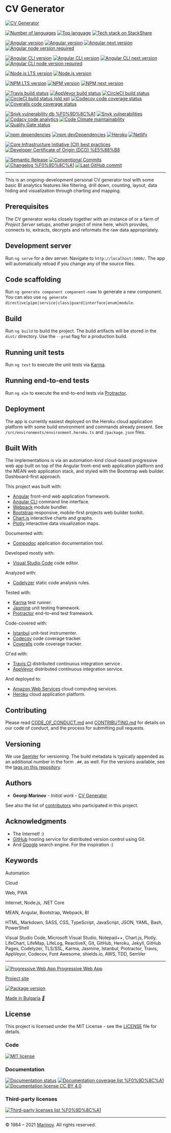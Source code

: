 # CV Generator

[![CV Generator](https://cv-generator-project-server.herokuapp.com/images/assets/CV%20Generator%20architecture.png)](http://cvgenerator.tk/ "CV Generator")

[![Number of languages](https://img.shields.io/github/languages/count/Yrkki/cv-generator-fe.svg)](https://github.com/Yrkki/cv-generator-fe "Number of languages")
[![Top language](https://img.shields.io/github/languages/top/Yrkki/cv-generator-fe.svg)](https://github.com/Yrkki/cv-generator-fe "Top language")
[![Tech stack on StackShare](https://img.shields.io/badge/tech-stack-0690fa.svg)](https://stackshare.io/Yrkki/cv-generator "Tech stack on StackShare")

[![Angular version](https://img.shields.io/github/package-json/dependency-version/yrkki/cv-generator-fe/@angular/core)](https://github.com/Yrkki/cv-generator-fe/blob/master/package.json "Angular version")
[![Angular version](https://img.shields.io/npm/v/@angular/core.svg?label=latest)](https://www.npmjs.com/package/@angular/core "Angular version")
[![Angular next version](https://img.shields.io/npm/v/@angular/core/next.svg?label=next)](https://www.npmjs.com/package/@angular/core/v/next "Angular next version")
[![Angular node version required](https://img.shields.io/node/v/@angular/core)](https://www.npmjs.com/package/@angular/core "Angular node version required")

[![Angular CLI version](https://img.shields.io/github/package-json/dependency-version/yrkki/cv-generator-fe/dev/@angular/cli)](https://github.com/Yrkki/cv-generator-fe/blob/master/package.json "Angular CLI version")
[![Angular CLI version](https://img.shields.io/npm/v/@angular/cli.svg?label=latest)](https://www.npmjs.com/package/@angular/cli "Angular CLI version")
[![Angular CLI next version](https://img.shields.io/npm/v/@angular/cli/next.svg?label=next)](https://www.npmjs.com/package/@angular/cli/v/next "Angular CLI next version")
[![Angular CLI node version required](https://img.shields.io/node/v/@angular/cli)](https://www.npmjs.com/package/@angular/cli "Angular CLI node version required")

[![Node.js LTS version](https://img.shields.io/npm/v/node/lts.svg?label=node@lts)](https://www.npmjs.com/package/node/v/lts "Node.js LTS version")
[![Node.js version](https://img.shields.io/npm/v/node.svg?label=node)](https://www.npmjs.com/package/node "Node.js version")

[![NPM LTS version](https://img.shields.io/npm/v/npm/lts.svg)](https://www.npmjs.com/package/npm/v/lts "NPM LTS version")
[![NPM version](https://img.shields.io/npm/v/npm.svg)](https://www.npmjs.com/package/npm "NPM version")
[![NPM next version](https://img.shields.io/npm/v/npm/next.svg)](https://www.npmjs.com/package/npm/v/next "NPM next version")

[![Travis build status](https://api.travis-ci.com/Yrkki/cv-generator-fe.svg?branch=master)](https://app.travis-ci.com/github/Yrkki/cv-generator-fe/builds "Travis build status")
[![AppVeyor build status](https://ci.appveyor.com/api/projects/status/8jco03v5wvojnqu0?svg=true)](https://ci.appveyor.com/project/Yrkki/cv-generator-fe "AppVeyor build status")
[![CircleCI build status](https://img.shields.io/circleci/build/github/Yrkki/cv-generator-fe?logo=circleci&token=cecd81eb8377394888c00e076646a0801cd07712)](https://app.circleci.com/pipelines/github/Yrkki/cv-generator-fe "CircleCI build status")
[![CircleCI build status (old xp)](https://circleci.com/gh/Yrkki/cv-generator-fe.svg?style=svg)](https://circleci.com/gh/Yrkki/cv-generator-fe "CircleCI build status (old xp)")
[![Codecov code coverage status](https://codecov.io/gh/Yrkki/cv-generator-fe/branch/master/graph/badge.svg)](https://codecov.io/gh/Yrkki/cv-generator-fe "Codecov code coverage status")
[![Coveralls code coverage status](https://coveralls.io/repos/github/Yrkki/cv-generator-fe/badge.svg?branch=master)](https://coveralls.io/github/Yrkki/cv-generator-fe?branch=master "Coveralls code coverage status")

[![Snyk vulnerability db %F0%9D%8C%A1](https://img.shields.io/badge/vulnerability-db%20%F0%9D%8C%A1-success?logo=snyk)](https://snyk.io/vuln/npm:cv-generator-fe "Snyk vulnerability db")
[![Snyk vulnerabilities](https://img.shields.io/snyk/vulnerabilities/github/yrkki/cv-generator-fe)](https://app.snyk.io/org/yrkki/project/fa16a2a4-b6e4-4261-9c6e-b02397763950 "Snyk vulnerabilities")
[![Codacy code analytics](https://app.codacy.com/project/badge/Grade/7af76c2472f942b6a34eefe67507caed)](https://www.codacy.com/manual/Yrkki/cv-generator-fe?utm_source=github.com&amp;utm_medium=referral&amp;utm_content=Yrkki/cv-generator-fe&amp;utm_campaign=Badge_Grade "Codacy code analytics")
[![Code Climate maintainability](https://api.codeclimate.com/v1/badges/f65c044a3966e1bccda6/maintainability)](https://codeclimate.com/github/Yrkki/cv-generator-fe/maintainability "Code Climate maintainability")
[![Quality Gate status](https://sonarcloud.io/api/project_badges/measure?project=Yrkki_cv-generator-fe&metric=alert_status)](https://sonarcloud.io/dashboard?id=Yrkki_cv-generator-fe "Quality Gate status")

[![npm dependencies](https://status.david-dm.org/gh/Yrkki/cv-generator-fe.svg)](https://david-dm.org/Yrkki/cv-generator-fe "npm dependencies")
[![npm devDependencies](https://status.david-dm.org/gh/Yrkki/cv-generator-fe.svg?type=dev)](https://david-dm.org/Yrkki/cv-generator-fe?type=dev "npm devDependencies")
[![Heroku](https://heroku-badges.herokuapp.com/?app=cv-generator-fe)](https://dashboard.heroku.com/apps/cv-generator-fe "Heroku")
[![Netlify](https://api.netlify.com/api/v1/badges/ae6d4bad-8989-4718-aa4d-c67390782144/deploy-status)](https://app.netlify.com/sites/cv-generator-fe/deploys "Netlify")

[![Core Infrastructure Initiative (CII) best practices](https://bestpractices.coreinfrastructure.org/projects/4848/badge)](https://bestpractices.coreinfrastructure.org/projects/4848 "Core Infrastructure Initiative (CII) best practices")
[![Developer Certificate of Origin (DCO) %E5%88%B8](https://img.shields.io/badge/DCO-certificate%20%E5%88%B8-success)](https://developercertificate.org "Developer Certificate of Origin (DCO)")

[![Semantic Release](https://img.shields.io/badge/%20%20%F0%9F%93%A6%F0%9F%9A%80-semantic--release-e10079.svg)](https://github.com/semantic-release/semantic-release "Semantic Release")
[![Conventional Commits](https://img.shields.io/badge/Conventional%20Commits-1.0.0-brightgreen.svg)](https://conventionalcommits.org "Conventional Commits")
[![Changelog %F0%9D%8C%A1](https://img.shields.io/badge/changelog-log%20%F0%9D%8C%A1-success)](https://github.com/Yrkki/cv-generator-fe/blob/master/CHANGELOG.md "Changelog")
[![Last GitHub commit](https://img.shields.io/github/last-commit/Yrkki/cv-generator-fe.svg)](https://github.com/Yrkki/cv-generator-fe/commit/master "Last GitHub commit")

***

This is an ongoing-development personal CV generator tool with some basic BI analytics features like filtering, drill down, counting, layout, data hiding and visualization through charting and mapping.

## Prerequisites

The CV generator works closely together with an instance of or a farm of *Project Server* setups, another project of mine here, which provides, connects to, extracts, decrypts and reformats the raw data appropriately.

## Development server

Run `ng serve` for a dev server. Navigate to `http://localhost:5000/`. The app will automatically reload if you change any of the source files.

## Code scaffolding

Run `ng generate component component-name` to generate a new component. You can also use `ng generate directive|pipe|service|class|guard|interface|enum|module`.

## Build

Run `ng build` to build the project. The build artifacts will be stored in the `dist/` directory. Use the `--prod` flag for a production build.

## Running unit tests

Run `ng test` to execute the unit tests via [Karma](https://karma-runner.github.io).

## Running end-to-end tests

Run `ng e2e` to execute the end-to-end tests via [Protractor](https://www.protractortest.org/).

## Deployment

The app is currently easiest deployed on the Heroku cloud application platform with some build environment and commands already present. See `/src/environments/environment.heroku.ts` and `/package.json` files.

## Built With

The implementations is via an automation-kind cloud-based progressive web app built on top of the Angular front-end web application platform and the MEAN web application stack, and styled with the Bootstrap web builder. Dashboard-first approach.

This project was built with:

* [Angular](https://angular.io/) front-end web application framework.
* [Angular CLI](https://github.com/angular/angular-cli) command line interface.
* [Webpack](https://webpack.js.org/) module bundler.
* [Bootstrap](https://getbootstrap.com/) responsive, mobile-first projects web builder toolkit.
* [Chart.js](https://www.chartjs.org/) interactive charts and graphs.
* [Plotly](https://plot.ly/) interactive data visualization maps.

Documented with:

* [Compodoc](https://compodoc.app/) application documentation tool.

Developed mostly with:

* [Visual Studio Code](https://code.visualstudio.com/) code editor.

Analyzed with:

* [Codelyzer](https://www.npmjs.com/package/codelyzer/) static code analysis rules.

Tested with:

* [Karma](https://karma-runner.github.io/) test runner.
* [Jasmine](https://jasmine.github.io/) unit testing framework.
* [Protractor](https://www.protractortest.org/) end-to-end test framework.

Code-covered with:

* [Istanbul](https://istanbul.js.org/) unit-test instrumenter.
* [Codecov](https://codecov.io/) code coverage tracker.
* [Coveralls](https://coveralls.io) code coverage tracker.

CI'ed with:

* [Travis CI](https://www.travis-ci.com/) distributed continuous integration service .
* [AppVeyor](https://www.appveyor.com/) distributed continuous integration service.

And deployed to:

* [Amazon Web Services](https://aws.amazon.com/) cloud computing services.
* [Heroku](https://www.heroku.com/) cloud application platform.

## Contributing

Please read [CODE_OF_CONDUCT.md](https://github.com/Yrkki/cv-generator-fe/blob/master/CODE_OF_CONDUCT.md) and [CONTRIBUTING.md](https://github.com/Yrkki/cv-generator-fe/blob/master/CONTRIBUTING.md) for details on our code of conduct, and the process for submitting pull requests.

## Versioning

We use [SemVer](https://semver.org/) for versioning. The build metadata is typically appended as an additional number in the form `.##`, as well. For the versions available, see the [tags on this repository](https://github.com/Yrkki/cv-generator-fe/tags).

## Authors

* **Georgi Marinov** - *Initial work* - [CV Generator](https://github.com/Yrkki/cv-generator-fe)

See also the list of [contributors](https://github.com/Yrkki/cv-generator-fe/contributors) who participated in this project.

## Acknowledgments

* The Internet! :)
* [GitHub](https://github.com/) hosting service for distributed version control using Git.
* And [Google](https://www.google.com) search engine. For the inspiration :)

## Keywords

Automation

Cloud

Web, PWA

Internet, Node.js, .NET Core

MEAN, Angular, Bootstrap, Webpack, BI

HTML, Markdown, SASS, CSS, TypeScript, JavaScript, JSON, YAML, Bash, PowerShell

Visual Studio Code, Microsoft Visual Studio, Notepad++, Chart.js, Plotly, LifeChart, LifeMap, LifeLog, ReactiveX, Git, GitHub, Heroku, Jekyll, GitHub Pages, Codelyzer, TLS/SSL, Karma, Jasmine, Istanbul, Protractor, Travis, AppVeyor, Codecov, Font Awesome, shields.io, AWS, TDD, SemVer

***

[![Progressive Web App](https://user-images.githubusercontent.com/3104648/28351989-7f68389e-6c4b-11e7-9bf2-e9fcd4977e7a.png) Progressive Web App](https://developers.google.com/web/progressive-web-apps/ "Progressive Web App")

[Project site](https://yrkki.github.io/cv-generator-fe/ "Project site")

[![Package version](https://img.shields.io/github/package-json/v/Yrkki/cv-generator-fe.svg)](https://github.com/Yrkki/cv-generator-fe "Package version")

[Made in Bulgaria](https://www.google.com/search?q=Bulgaria&tbm=isch "Bulgaria") [*🌹*](https://www.google.com/search?q=rose+valley+kazanlak&tbm=isch "Rose Valley")

## License

This project is licensed under the MIT License - see the [LICENSE](https://github.com/Yrkki/cv-generator-fe/blob/master/LICENSE) file for details.

### Code

[![MIT license](https://img.shields.io/badge/license-MIT-brightgreen.svg)](https://opensource.org/licenses/MIT "MIT license")  

### Documentation

[![Documentation status](https://cv-generator-fe.herokuapp.com/documentation/images/coverage-badge-documentation.svg)](https://cv-generator-fe.herokuapp.com/documentation/index.html "Documentation status")
[![Documentation coverage list %F0%9D%8C%A1](https://img.shields.io/badge/documentation%20coverage-list%20%F0%9D%8C%A1-success.svg)](https://cv-generator-fe.herokuapp.com/documentation/coverage.html "Documentation coverage list")
[![Documentation license CC BY 4.0](https://img.shields.io/badge/documentation%20license-CC%20BY%204.0%20%F0%9D%8C%A1-brightgreen.svg)](https://creativecommons.org/licenses/by/4.0 "Documentation license CC BY 4.0")

### Third-party licenses

[![Third-party licenses list %F0%9D%8C%A1](https://img.shields.io/badge/Third--party%20licenses-list%20%F0%9D%8C%A1-brightgreen.svg)](https://cv-generator-fe.herokuapp.com/3rdpartylicenses.txt "Third-party licenses list")

---

© 1984 – 2021 [Marinov](http://marinov.ml "Marinov"). All rights reserved.
